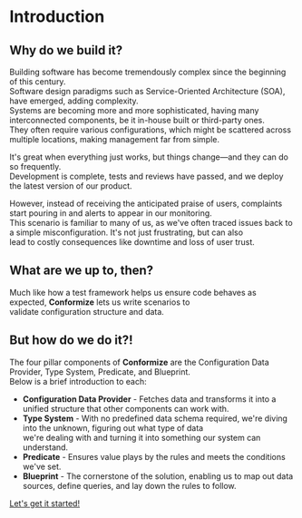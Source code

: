 # Introduction

## Why do we build it?

Building software has become tremendously complex since the beginning of this century.  
Software design paradigms such as Service-Oriented Architecture (SOA), have emerged, adding complexity.    
Systems are becoming more and more sophisticated, having many interconnected components, be it in-house built or third-party ones.  
They often require various configurations, which might be scattered across multiple locations, making management far from simple.  

It's great when everything just works, but things change—and they can do so frequently.  
Development is complete, tests and reviews have passed, and we deploy the latest version of our product.  

However, instead of receiving the anticipated praise of users, complaints start pouring in and alerts to appear in our monitoring.  
This scenario is familiar to many of us, as we've often traced issues back to a simple misconfiguration. It's not just frustrating, but can also  
lead to costly consequences like downtime and loss of user trust.

## What are we up to, then?

Much like how a test framework helps us ensure code behaves as expected, **Conformize** lets us write scenarios to  
validate configuration structure and data.

## But how do we do it?!

The four pillar components of **Conformize** are the Configuration Data Provider, Type System, Predicate, and Blueprint.  
Below is a brief introduction to each:

* **Configuration Data Provider** - Fetches data and transforms it into a unified structure that other components can work with.
* **Type System** - With no predefined data schema required, we're diving into the unknown, figuring out what type of data  
we're dealing with and turning it into something our system can understand.
* **Predicate** - Ensures value plays by the rules and meets the conditions we've set.
* **Blueprint** - The cornerstone of the solution, enabling us to map out data sources, define queries, and lay down the rules to follow.

[Let's get it started!](./getting_started/getting_started.md)